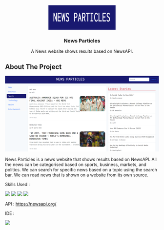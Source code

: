 <!-- PROJECT LOGO -->
<br />
<div align="center">
  <a href="https://github.com/othneildrew/Best-README-Template">
    <img src="./src/img/logo.PNG" alt="Logo" width="220" height="80">
  </a>

  <h3 align="center">News Particles</h3>

  <p align="center">
    A News website shows results based on NewsAPI.
  </p>
</div>

<!-- ABOUT THE PROJECT -->

## About The Project

<img src="./src/img/NewsParticlesImg.PNG">

News Particles is a news website that shows results based on NewsAPI. All the news can be categorised based on sports, business, markets, and politics. We can search for specific news based on a topic using the search bar. We can read news that is shown on a website from its own source.

 Skills Used : <p>
  <img src="https://img.shields.io/badge/JavaScript-323330?style=for-the-badge&logo=javascript&logoColor=F7DF1E" />
  <img src="https://img.shields.io/badge/HTML5-E34F26?style=for-the-badge&logo=html5&logoColor=white" />
  <img src="https://img.shields.io/badge/Sass-CC6699?style=for-the-badge&logo=sass&logoColor=white" />
  <img src="https://img.shields.io/badge/Bootstrap-563D7C?style=for-the-badge&logo=bootstrap&logoColor=white" />
</p>

API : https://newsapi.org/

IDE :   <p><img src="https://img.shields.io/badge/VSCode-0078D4?style=for-the-badge&logo=visual%20studio%20code&logoColor=white" /></p>
